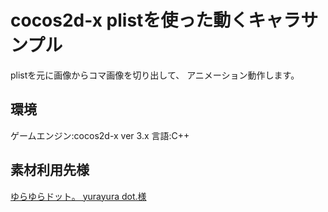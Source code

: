 # cocos2d-x plistを使った動くキャラサンプル

plistを元に画像からコマ画像を切り出して、
アニメーション動作します。

## 環境

ゲームエンジン:cocos2d-x ver 3.x 言語:C++

## 素材利用先様

<a href="http://dotrpg.blog.fc2.com">ゆらゆらドット。 yurayura dot.様</a>
